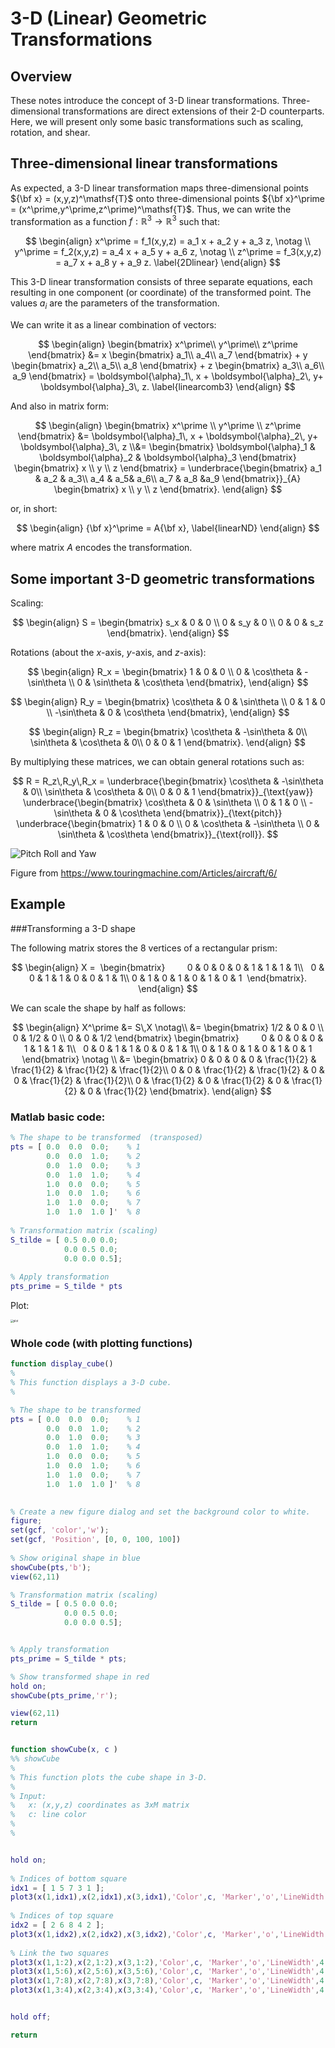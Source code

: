 # 3-D (Linear) Geometric Transformations



## Overview

These notes introduce the concept of 3-D linear transformations. Three-dimensional transformations are direct extensions of their 2-D counterparts. Here, we will present only some basic transformations such as scaling, rotation, and shear.  

## Three-dimensional linear transformations 

As expected, a 3-D linear transformation maps three-dimensional points ${\bf x} = (x,y,z)^\mathsf{T}$ onto three-dimensional points ${\bf x}^\prime = (x^\prime,y^\prime,z^\prime)^\mathsf{T}$. Thus, we can write the transformation as a function $f:\mathbb{R}^3 \rightarrow \mathbb{R}^3$ such that:

$$
\begin{align}
		x^\prime = f_1(x,y,z) = a_1 x + a_2 y + a_3 z, \notag \\
		y^\prime = f_2(x,y,z) = a_4 x + a_5 y + a_6 z, \notag \\
		z^\prime = f_3(x,y,z) = a_7 x + a_8 y + a_9 z.
		\label{2Dlinear}
\end{align}
$$

This 3-D linear transformation consists of three separate equations, each resulting in one component (or coordinate) of the transformed point. The values $a_i$ are the parameters of the transformation. 

We can write it as a linear combination of vectors: 

$$
\begin{align}
	\begin{bmatrix}
		x^\prime\\
		y^\prime\\
		z^\prime 
	\end{bmatrix}
  &= x
	\begin{bmatrix}
		a_1\\
		a_4\\
		a_7	
	\end{bmatrix}
	+ y
	\begin{bmatrix}
		a_2\\
		a_5\\
		a_8		
	\end{bmatrix}
	+ z
	\begin{bmatrix}
		a_3\\
		a_6\\
		a_9		
	\end{bmatrix} 
	= \boldsymbol{\alpha}_1\, x + \boldsymbol{\alpha}_2\, y+ \boldsymbol{\alpha}_3\, z. 
		\label{linearcomb3}
\end{align}
$$

And also in matrix form:

$$
\begin{align}
    \begin{bmatrix}    x^\prime \\    y^\prime \\       z^\prime   \end{bmatrix}   
    &=		\boldsymbol{\alpha}_1\, x + \boldsymbol{\alpha}_2\, y+ \boldsymbol{\alpha}_3\, z 
		\\&=
		\begin{bmatrix}
		\boldsymbol{\alpha}_1 & \boldsymbol{\alpha}_2 & \boldsymbol{\alpha}_3
	\end{bmatrix}	
	\begin{bmatrix}
		x \\
		y \\
		z
	\end{bmatrix}	 	
	=
	\underbrace{\begin{bmatrix}
		a_1 & a_2 & a_3\\
		a_4 & a_5& a_6\\
		a_7 & a_8 &a_9		
	\end{bmatrix}}_{A}
	\begin{bmatrix}
		x \\
		y \\
		z
	\end{bmatrix}.	
\end{align}
$$

or, in short:

$$
\begin{align}
	{\bf x}^\prime = A{\bf x},
	\label{linearND}
\end{align}
$$

where matrix $A$ encodes the transformation.

## Some important 3-D geometric transformations 

Scaling:

$$
\begin{align}
	S = 
	\begin{bmatrix}
		s_x & 0 & 0 \\
		0 & s_y & 0 \\
		0 &   0 & s_z
	\end{bmatrix}. 
\end{align}
$$

Rotations (about the $x$-axis, $y$-axis, and $z$-axis):

$$
\begin{align}
	R_x = 
	\begin{bmatrix}
	    1 &           0 &           0 \\
		  0 &  \cos\theta & -\sin\theta \\
		  0 &  \sin\theta &  \cos\theta 
	\end{bmatrix},
\end{align}
$$

$$
\begin{align}
	R_y = 
	\begin{bmatrix}
	    \cos\theta &           0 &  \sin\theta \\
		  0          &           1 &           0 \\
		 -\sin\theta &           0 &  \cos\theta 
	\end{bmatrix},
\end{align}
$$

$$
\begin{align}
	R_z = 
	\begin{bmatrix}
		  \cos\theta & -\sin\theta & 0\\
		  \sin\theta &  \cos\theta & 0\\
	             0 &           0 & 1
	\end{bmatrix}.
\end{align}
$$

By multiplying these matrices, we can obtain general rotations such as: 

$$
R = R_z\,R_y\,R_x = 
  \underbrace{\begin{bmatrix}
		  \cos\theta & -\sin\theta & 0\\
		  \sin\theta &  \cos\theta & 0\\
	             0 &           0 & 1
	\end{bmatrix}}_{\text{yaw}}
	\underbrace{\begin{bmatrix}
	    \cos\theta &           0 &  \sin\theta \\
		  0          &           1 &           0 \\
		 -\sin\theta &           0 &  \cos\theta 
	\end{bmatrix}}_{\text{pitch}}
 	\underbrace{\begin{bmatrix}
	    1 &           0 &           0 \\
		  0 &  \cos\theta & -\sin\theta \\
		  0 &  \sin\theta &  \cos\theta 
	\end{bmatrix}}_{\text{roll}}.
$$

![Pitch Roll and Yaw](PitchRollYaw.png)

Figure from https://www.touringmachine.com/Articles/aircraft/6/

## Example 

###Transforming a 3-D shape 

The following matrix stores the 8 vertices of a rectangular prism:

$$
\begin{align} 
  X = 
  \begin{bmatrix}      
  	0 & 0 & 0 & 0 & 1 & 1 & 1 & 1\\
  	0 & 0 & 1 & 1 & 0 & 0 & 1 & 1\\
    0 & 1 & 0 & 1 & 0 & 1 & 0 & 1
  \end{bmatrix}.   
\end{align}
$$

We can scale the shape by half as follows:

$$
\begin{align}
   X^\prime &= S\,X \notag\\
   &= 
   \begin{bmatrix}
	1/2 & 0 & 0 \\
	0 & 1/2 & 0 \\
	0 &   0 & 1/2
  \end{bmatrix} 	
  \begin{bmatrix}      
  	0 & 0 & 0 & 0 & 1 & 1 & 1 & 1\\
  	0 & 0 & 1 & 1 & 0 & 0 & 1 & 1\\
    	0 & 1 & 0 & 1 & 0 & 1 & 0 & 1
  \end{bmatrix}   
\notag \\
	&=
\begin{bmatrix}
	0 & 0 & 0 & 0 & \frac{1}{2} & \frac{1}{2} & \frac{1}{2} & \frac{1}{2}\\ 
	0 & 0 & \frac{1}{2} & \frac{1}{2} & 0 & 0 & \frac{1}{2} & \frac{1}{2}\\ 
	0 & \frac{1}{2} & 0 & \frac{1}{2} & 0 & \frac{1}{2} & 0 & \frac{1}{2}
\end{bmatrix}.
\end{align}
$$

### Matlab basic code:

```matlab
% The shape to be transformed  (transposed)
pts = [ 0.0  0.0  0.0;    % 1
        0.0  0.0  1.0;    % 2
        0.0  1.0  0.0;    % 3
        0.0  1.0  1.0;    % 4
        1.0  0.0  0.0;    % 5
        1.0  0.0  1.0;    % 6
        1.0  1.0  0.0;    % 7
        1.0  1.0  1.0 ]'  % 8 
    
% Transformation matrix (scaling)
S_tilde = [ 0.5 0.0 0.0;
            0.0 0.5 0.0;
            0.0 0.0 0.5];     
        
% Apply transformation 
pts_prime = S_tilde * pts
```

Plot: 

<img src="plot.png" alt="plot" style="zoom:30%;" />

### Whole code (with plotting functions)

```matlab
function display_cube()
%
% This function displays a 3-D cube. 
%

% The shape to be transformed  
pts = [ 0.0  0.0  0.0;    % 1
        0.0  0.0  1.0;    % 2
        0.0  1.0  0.0;    % 3
        0.0  1.0  1.0;    % 4
        1.0  0.0  0.0;    % 5
        1.0  0.0  1.0;    % 6
        1.0  1.0  0.0;    % 7
        1.0  1.0  1.0 ]'  % 8 

    
% Create a new figure dialog and set the background color to white.      
figure; 
set(gcf, 'color','w');     
set(gcf, 'Position', [0, 0, 100, 100])
    
% Show original shape in blue
showCube(pts,'b');  
view(62,11)  

% Transformation matrix (scaling)
S_tilde = [ 0.5 0.0 0.0;
            0.0 0.5 0.0;
            0.0 0.0 0.5]; 


% Apply transformation 
pts_prime = S_tilde * pts; 

% Show transformed shape in red
hold on;
showCube(pts_prime,'r');   

view(62,11)  
return 


function showCube(x, c )  
%% showCube 
%
% This function plots the cube shape in 3-D. 
%
% Input: 
%   x: (x,y,z) coordinates as 3xM matrix 
%   c: line color 
%
%


hold on;
    
% Indices of bottom square  
idx1 = [ 1 5 7 3 1 ];   
plot3(x(1,idx1),x(2,idx1),x(3,idx1),'Color',c, 'Marker','o','LineWidth',4);
  
% Indices of top square
idx2 = [ 2 6 8 4 2 ];   
plot3(x(1,idx2),x(2,idx2),x(3,idx2),'Color',c, 'Marker','o','LineWidth',4);
 
% Link the two squares
plot3(x(1,1:2),x(2,1:2),x(3,1:2),'Color',c, 'Marker','o','LineWidth',4, 'MarkerSize', 8, 'MarkerFaceColor','r');
plot3(x(1,5:6),x(2,5:6),x(3,5:6),'Color',c, 'Marker','o','LineWidth',4, 'MarkerSize', 8, 'MarkerFaceColor','r');
plot3(x(1,7:8),x(2,7:8),x(3,7:8),'Color',c, 'Marker','o','LineWidth',4, 'MarkerSize', 8, 'MarkerFaceColor','r');
plot3(x(1,3:4),x(2,3:4),x(3,3:4),'Color',c, 'Marker','o','LineWidth',4, 'MarkerSize', 8, 'MarkerFaceColor','r');


hold off; 

return 
```

